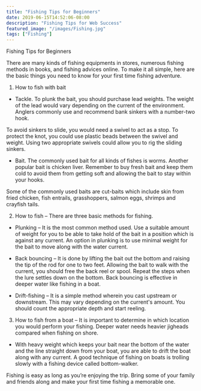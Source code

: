 ```yaml
---
title: "Fishing Tips for Beginners"
date: 2019-06-15T14:52:06-08:00
description: "Fishing Tips for Web Success"
featured_image: "/images/Fishing.jpg"
tags: ["Fishing"]
---
```


Fishing Tips for Beginners


There are many kinds of fishing equipments in stores, numerous fishing methods in books, and fishing advices online. To make it all simple, here are the basic things you need to know for your first time fishing adventure.

1) How to fish with bait

* Tackle. To plunk the bait, you should purchase lead weights. The weight of the lead would vary depending on the current of the environment.  Anglers commonly use and recommend bank sinkers with a number-two hook.

To avoid sinkers to slide, you would need a swivel to act as a stop. To protect the knot, you could use plastic beads between the swivel and weight. Using two appropriate swivels could allow you to rig the sliding sinkers.

* Bait. The commonly used bait for all kinds of fishes is worms. Another popular bait is chicken liver. Remember to buy fresh bait and keep them cold to avoid them from getting soft and allowing the bait to stay within your hooks.

Some of the commonly used baits are cut-baits which include skin from fried chicken, fish entrails, grasshoppers, salmon eggs, shrimps and crayfish tails.

2) How to fish – There are three basic methods for fishing.

* Plunking – It is the most common method used. Use a suitable amount of weight for you to be able to take hold of the bait in a position which is against any current. An option in plunking is to use minimal weight for the bait to move along with the water current.

* Back bouncing – It is done by lifting the bait out the bottom and raising the tip of the rod for one to two feet. Allowing the bait to walk with the current, you should free the back reel or spool. Repeat the steps when the lure settles down on the bottom. Back bouncing is effective in deeper water like fishing in a boat.

* Drift-fishing – It is a simple method wherein you cast upstream or downstream. This may vary depending on the current's amount. You should count the appropriate depth and start reeling.

3) How to fish from a boat – It is important to determine in which location you would perform your fishing. Deeper water needs heavier jigheads compared when fishing on shore.

* With heavy weight which keeps your bait near the bottom of the water and the line straight down from your boat, you are able to drift the boat along with any current.  A good technique of fishing on boats is trolling slowly with a fishing device called bottom-walker. 

Fishing is easy as long as you’re enjoying the trip.  Bring some of your family and friends along and make your first time fishing a memorable one. 

